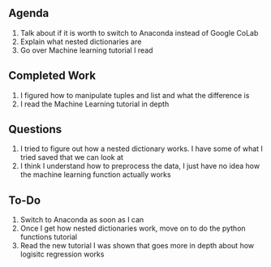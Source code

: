 ## Agenda

1. Talk about if it is worth to switch to Anaconda instead of Google CoLab
2. Explain what nested dictionaries are
3. Go over Machine learning tutorial I read

## Completed Work

1. I figured how to manipulate tuples and list and what the difference is
2. I read the Machine Learning tutorial in depth

## Questions

1. I tried to figure out how a nested dictionary works. I have some of what I tried saved that we can look at
2. I think I understand how to preprocess the data, I just have no idea how the machine learning function actually works

## To-Do

1. Switch to Anaconda as soon as I can
2. Once I get how nested dictionaries work, move on to do the python functions tutorial
3. Read the new tutorial I was shown that goes more in depth about how logisitc regression works
